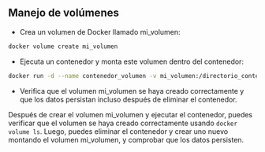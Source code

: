 ## Manejo de volúmenes

- Crea un volumen de Docker llamado mi_volumen:

```bash
docker volume create mi_volumen
```

- Ejecuta un contenedor y monta este volumen dentro del contenedor:

```bash 
docker run -d --name contenedor_volumen -v mi_volumen:/directorio_contenedor <imagen>
```

- Verifica que el volumen mi_volumen se haya creado correctamente y que los datos persistan incluso después de eliminar el contenedor.


Después de crear el volumen mi_volumen y ejecutar el contenedor, puedes verificar que el volumen se haya creado correctamente usando `docker volume ls`. Luego, puedes eliminar el contenedor y crear uno nuevo montando el volumen mi_volumen, y comprobar que los datos persisten.